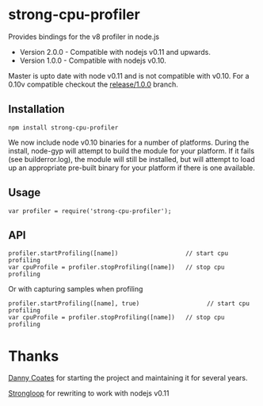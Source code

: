 # strong-cpu-profiler

Provides bindings for the v8 profiler in node.js

- Version 2.0.0 - Compatible with nodejs v0.11 and upwards.
- Version 1.0.0 - Compatible with nodejs v0.10.

Master is upto date with node v0.11 and is not compatible with v0.10.
For a 0.10v compatible checkout the [release/1.0.0](https://github.com/tomgco/cpu-profiler/tree/release/1.0.0)
branch.

## Installation

    npm install strong-cpu-profiler

We now include node v0.10 binaries for a number of platforms.  During the
install, node-gyp will attempt to build the module for your platform.  If it
fails (see builderror.log), the module will still be installed, but will
attempt to load up an appropriate pre-built binary for your platform if there
is one available.

## Usage

    var profiler = require('strong-cpu-profiler');

## API

    profiler.startProfiling([name])                   // start cpu profiling
    var cpuProfile = profiler.stopProfiling([name])   // stop cpu profiling

Or with capturing samples when profiling

    profiler.startProfiling([name], true)                   // start cpu profiling
    var cpuProfile = profiler.stopProfiling([name])   // stop cpu profiling

# Thanks

[Danny Coates](https://github.com/dannycoates) for starting the project
and maintaining it for several years.

[Strongloop](https://github.com/strongloop) for rewriting to work with nodejs
v0.11
